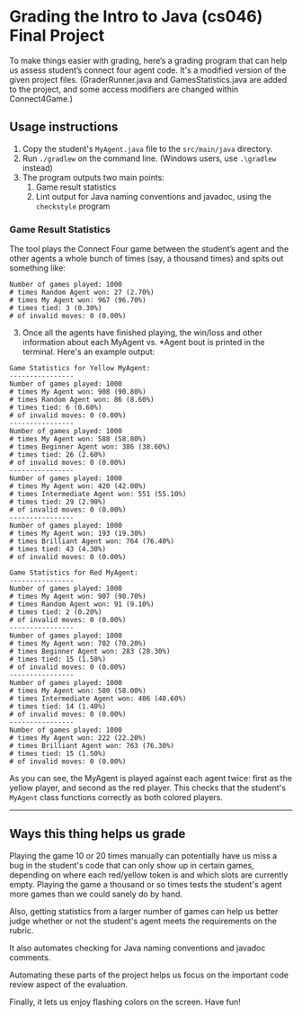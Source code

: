 # Grading the Intro to Java (cs046) Final Project

To make things easier with grading, here’s a grading program that can help us assess student’s connect four agent code. It's a modified version of the given project files. (GraderRunner.java and GamesStatistics.java are added to the project, and some access modifiers are changed within Connect4Game.)

## Usage instructions

1. Copy the student's `MyAgent.java` file to the `src/main/java` directory.
2. Run `./gradlew` on the command line. (Windows users, use `.\gradlew` instead)
3. The program outputs two main points:
	1. Game result statistics
    1. Lint output for Java naming conventions and javadoc, using the `checkstyle` program


### Game Result Statistics

The tool plays the Connect Four game between the student’s agent and the other agents a whole bunch of times (say, a thousand times) and spits out something like:

    Number of games played: 1000
    # times Random Agent won: 27 (2.70%)
    # times My Agent won: 967 (96.70%)
    # times tied: 3 (0.30%)
    # of invalid moves: 0 (0.00%)

3. Once all the agents have finished playing, the win/loss and other information about each MyAgent vs. *Agent bout is printed in the terminal. Here's an example output:

```text
Game Statistics for Yellow MyAgent:
----------------
Number of games played: 1000
# times My Agent won: 908 (90.80%)
# times Random Agent won: 86 (8.60%)
# times tied: 6 (0.60%)
# of invalid moves: 0 (0.00%)
----------------
Number of games played: 1000
# times My Agent won: 588 (58.80%)
# times Beginner Agent won: 386 (38.60%)
# times tied: 26 (2.60%)
# of invalid moves: 0 (0.00%)
----------------
Number of games played: 1000
# times My Agent won: 420 (42.00%)
# times Intermediate Agent won: 551 (55.10%)
# times tied: 29 (2.90%)
# of invalid moves: 0 (0.00%)
----------------
Number of games played: 1000
# times My Agent won: 193 (19.30%)
# times Brilliant Agent won: 764 (76.40%)
# times tied: 43 (4.30%)
# of invalid moves: 0 (0.00%)

Game Statistics for Red MyAgent:
----------------
Number of games played: 1000
# times My Agent won: 907 (90.70%)
# times Random Agent won: 91 (9.10%)
# times tied: 2 (0.20%)
# of invalid moves: 0 (0.00%)
----------------
Number of games played: 1000
# times My Agent won: 702 (70.20%)
# times Beginner Agent won: 283 (28.30%)
# times tied: 15 (1.50%)
# of invalid moves: 0 (0.00%)
----------------
Number of games played: 1000
# times My Agent won: 580 (58.00%)
# times Intermediate Agent won: 406 (40.60%)
# times tied: 14 (1.40%)
# of invalid moves: 0 (0.00%)
----------------
Number of games played: 1000
# times My Agent won: 222 (22.20%)
# times Brilliant Agent won: 763 (76.30%)
# times tied: 15 (1.50%)
# of invalid moves: 0 (0.00%)
```

As you can see, the MyAgent is played against each agent twice: first as the yellow player, and second as the red player. This checks that the student's `MyAgent` class functions correctly as both colored players.

---

## Ways this thing helps us grade

Playing the game 10 or 20 times manually can potentially have us miss a bug in the student's code that can only show up in certain games, depending on where each red/yellow token is and which slots are currently empty. Playing the game a thousand or so times tests the student's agent more games than we could sanely do by hand.

Also, getting statistics from a larger number of games can help us better judge whether or not the student's agent meets the requirements on the rubric.

It also automates checking for Java naming conventions and javadoc comments.

Automating these parts of the project helps us focus on the important code review aspect of the evaluation.

Finally, it lets us enjoy flashing colors on the screen. Have fun!
